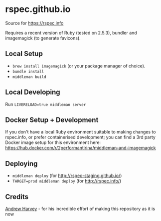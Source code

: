 rspec.github.io
===============

Source for https://rspec.info

Requires a recent version of Ruby (tested on 2.5.3), bundler and imagemagick (to generate favicons).

## Local Setup

* `brew install imagemagick` (or your package manager of choice).
* `bundle install`
* `middleman build`

## Local Developing

Run `LIVERELOAD=true middleman server`

## Docker Setup + Development

If you don't have a local Ruby environment suitable to making changes to rspec.info,
or prefer containerised development; you can find a 3rd party Docker image setup for
this environment here: https://hub.docker.com/r/2performantirina/middleman-and-imagemagick

## Deploying

* `middleman deploy` (for http://rspec-staging.github.io/)
* `TARGET=prod middleman deploy` (for http://rspec.info/)

## Credits

[Andrew Harvey](https://mootpointer.com) - for his incredible effort of making this repository as it is now
